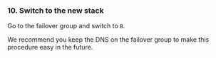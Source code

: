 <!-- post: -->


### 10. Switch to the new stack

Go to the failover group and switch to `B`.




We recommend you keep the DNS on the failover group to make this procedure easy in the future.




